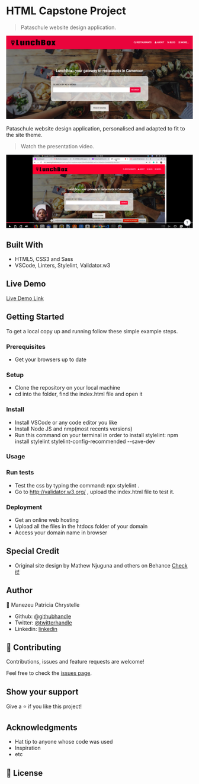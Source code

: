 # HTML Capstone Project

> Pataschule website design application.

![screenshot](./app_screenshot.png)

Pataschule website design application, personalised and adapted to fit to the site theme.

> Watch the presentation video.

[![screenshot](./app_video.png)](https://www.loom.com/share/a2e8b55ab9234678afd6b822d116dd20)

## Built With

- HTML5, CSS3 and Sass
- VSCode, Linters, Stylelint, Validator.w3

## Live Demo

[Live Demo Link](https://rawcdn.githack.com/patriciachrysy/html-capstone-project/407f220e7d45f3c2dd8a10b3ee842e930561d8ef/index.html)


## Getting Started

To get a local copy up and running follow these simple example steps.

### Prerequisites

- Get your browsers up to date

### Setup

- Clone the repository on your local machine
- cd into the folder, find the index.html file and open it

### Install

- Install VSCode or any code editor you like
- Install Node JS and nmp(most recents versions)
- Run this command on your terminal in order to install stylelint: npm install stylelint stylelint-config-recommended --save-dev 

### Usage

### Run tests

- Test the css by typing the command: npx stylelint .
- Go to http://validator.w3.org/ , upload the index.html file to test it.

### Deployment

- Get an online web hosting
- Upload all the files in the htdocs folder of your domain
- Access your domain name in browser

## Special Credit
- Original site design by Mathew Njuguna and others on Behance [Check it!](https://www.behance.net/gallery/25563385/PatashuleKE)

## Author

👤 Manezeu Patricia Chrystelle

- Github: [@githubhandle](https://github.com/patriciachrysy)
- Twitter: [@twitterhandle](https://twitter.com/ManezeuP)
- Linkedin: [linkedin](https://www.linkedin.com/in/manezeu-patricia-chrystelle-095072118/)

## 🤝 Contributing

Contributions, issues and feature requests are welcome!

Feel free to check the [issues page]().

## Show your support

Give a ⭐️ if you like this project!

## Acknowledgments

- Hat tip to anyone whose code was used
- Inspiration
- etc

## 📝 License

